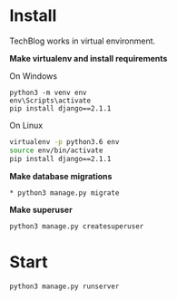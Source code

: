 # Install 

TechBlog works in virtual environment.

**Make virtualenv and install requirements**

On Windows
```
python3 -m venv env
env\Scripts\activate
pip install django==2.1.1
```

On Linux
```bash
virtualenv -p python3.6 env
source env/bin/activate
pip install django==2.1.1
```

**Make database migrations**

```
* python3 manage.py migrate
```

**Make superuser**

```
python3 manage.py createsuperuser
```

# Start

```
python3 manage.py runserver
```